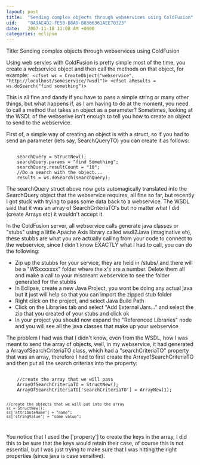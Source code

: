 ```yaml
---
layout: post
title:  "Sending complex objects through webservices using ColdFusion"
uid:	"8A9AE4D2-FE50-B8A9-B8366361AEE70323"
date:   2007-11-18 11:08 AM +0000
categories: eclipse
---
```

Title: Sending complex objects through webservices using ColdFusion

Using web servies with ColdFusion is pretty simple most of the time, you create a webservice object and then call the methods on that object, for example:
<code>
	<cfset ws = CreateObject("webservice", "http://localhost/someservice/?wsdl")>
	<cfset aResults =  ws.doSearch("find something")>
</code>

This is all fine and dandy if you have to pass a simple string or many other things, but what happens if, as I am having to do at the moment, you need to call a method that takes an object as a parameter? Sometimes, looking at the WSDL of the webserive isn't enough to tell you how to create an object to send to the webservice.

First of, a simple way of creating an object is with a struct, so if you had to send an parameter (lets say, SearchQueryTO) you can create it as follows:

<code>
	searchQuery = StructNew();
	searchQuery.params = "find Something";
	searchQuery.resultCount = "10";
	//Do a search with the object...
	results = ws.doSearch(searchQuery);
</code>

The searchQuery struct above now gets automagically translated into the SearchQuery object that the webservice requires, all fine so far, but recently I got stuck with trying to pass some data back to a webservice. The WSDL said that it was an array of SearchCriteriaTO's but no matter what I did (create Arrays etc) it wouldn't accept it.

In the ColdFusion server, all webservice calls generate java classes or "stubs" using a little Apache Axis library called wsdl2Java (imaginative eh), these stubbs are what you are actually calling from your code to connect to the webservice, since I didn't know EXACTLY what I had to call, you can do the following: 
<ul>
	<li>Zip up the stubbs for your service, they are held in <ColdFusion8Root>/stubs/ and there will be a "WSxxxxxxx" folder where the x's are a number. Delete them all and make a call to your miscreant webservice to see the folder generated for the stubbs</li>
	<li>In Eclipse, create a new Java Project, you wont be doing any actual java but it just will help so that you can import the zipped stub folder</li>
	<li>Right click on the project, and select Java Build Path</li>
	<li>Click on the Libraries tab and select "Add External Jars..." and select the zip that you created of your stubs and click ok</li>
	<li>In your project you should now expand the "Referenced Libraries" node and you will see all the java classes that make up your webservice</li>
	
</ul>


The problem I had was that I didn't know, even from the WSDL, how I was meant to send the array of objects, well, in my webservice, it had generated a ArrayofSearchCriteriaTO class,  which had a "searchCriteriaTO" property that was an array, therefore I had to first create the ArrayofSearchCriteriaTO and then put all the search criterias into the property:

<code>
	//create the array that we will pass
	ArrayOfSearchCriteriaTO = StructNew();
	ArrayOfSearchCriteriaTO['searchCriteriaTO'] = ArrayNew(1);
	
	//create the objects that we will put into the array
	sc = StructNew();
	sc['attributeName'] = "name";
	sc['stringValue'] = "some value";
	

</code>

You notice that I used the ['property'] to create the keys in the array, I did this to be sure that the keys would retain their case, of course this is not essential, but I was just trying to make sure that I was hitting the right properties (since java is case sensitive).